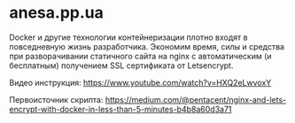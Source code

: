 # anesa.pp.ua
Docker и другие технологии контейнеризации плотно входят в повседневную жизнь разработчика. Экономим время, силы и средства при разворачивании статичного сайта на nginx c автоматическим (и бесплатным) получением SSL сертификата от Letsencrypt.

Видео инструкция: https://www.youtube.com/watch?v=HXQ2eLwvoxY

Первоисточник скрипта: https://medium.com/@pentacent/nginx-and-lets-encrypt-with-docker-in-less-than-5-minutes-b4b8a60d3a71
